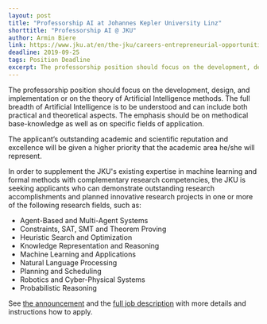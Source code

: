 ```yaml
---
layout: post
title: "Professorship AI at Johannes Kepler University Linz"
shorttitle: "Professorship AI @ JKU"
author: Armin Biere
link: https://www.jku.at/en/the-jku/careers-entrepreneurial-opportunities/work-at-the-jku/job-openings/professorship-positions/professor-for-artificial-intelligence
deadline: 2019-09-25
tags: Position Deadline
excerpt: The professorship position should focus on the development, design, and implementation or on the theory of Artificial Intelligence methods.
---
```

The professorship position should focus on the development, design, and implementation or on the theory of Artificial Intelligence methods. The full breadth of Artificial Intelligence is to be understood and can include both practical and theoretical aspects. The emphasis should be on methodical base-knowledge as well as on specific fields of application.

The applicant’s outstanding academic and scientific reputation and excellence will be given a higher priority that the academic area he/she will represent.

In order to supplement the JKU's existing expertise in machine learning and formal methods with
complementary research competencies, the JKU is seeking applicants who can demonstrate
outstanding research accomplishments and planned innovative research projects in one or more of
the following research fields, such as:

- Agent-Based and Multi-Agent Systems
- Constraints, SAT, SMT and Theorem Proving
- Heuristic Search and Optimization
- Knowledge Representation and Reasoning
- Machine Learning and Applications
- Natural Language Processing
- Planning and Scheduling
- Robotics and Cyber-Physical Systems
- Probabilistic Reasoning

See
[the announcement](http://www.csc.kth.se/~jakobn/openings/J-2018-0940-Eng.php) and the
[full job description](https://www.jku.at/fileadmin/gruppen/80/Rektorat_Professuren/Stellenprofil_Artificial_Intelligence_ENG.pdf)
with more details and instructions how to apply.
